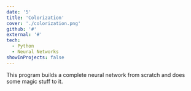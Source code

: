```yaml
---
date: '5'
title: 'Colorization'
cover: './colorization.png'
github: '#'
external: '#'
tech:
  - Python
  - Neural Networks
showInProjects: false
---
```


This program builds a complete neural network from scratch and does some magic stuff to it.
